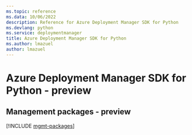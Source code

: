 ```yaml
---
ms.topic: reference
ms.data: 10/06/2022
description: Reference for Azure Deployment Manager SDK for Python
ms.devlang: python
ms.service: deploymentmanager
title: Azure Deployment Manager SDK for Python
ms.author: lmazuel
author: lmazuel
---
```

# Azure Deployment Manager SDK for Python - preview

## Management packages - preview
[!INCLUDE [mgmt-packages](deployment-manager-mgmt-index.md)]
